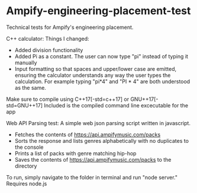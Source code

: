 # Ampify-engineering-placement-test

Technical tests for Ampify's engineering placement.

C++ calculator:
Things I changed:
- Added division functionality
- Added Pi as a constant.  The user can now type "pi" instead of typing it manually
- Input formatting so that spaces and upper/lower case are emitted, ensuring the calculator understands any way the user types the calculation.  For example typing "pi*4" and "PI * 4" are both understood as the same.

Make sure to compile using C++17[-std=c++17] or GNU++17[-std=GNU++17]
Included is the compiled command line excecutable for the app

Web API Parsing test:
A simple web json parsing script written in javascript.

- Fetches the contents of https://api.ampifymusic.com/packs 
- Sorts the response and lists genres alphabetically with no duplicates to the console
- Prints a list of packs with genre matching hip-hop
- Saves the contents of https://api.ampifymusic.com/packs to the directory

To run, simply navigate to the folder in terminal and run "node server."
Requires node.js 
